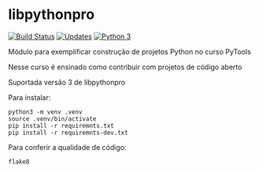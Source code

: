 # libpythonpro
[![Build Status](https://travis-ci.com/nlnadialigia/libpythonpro.svg?branch=main)](https://travis-ci.com/nlnadialigia/libpythonpro)
[![Updates](https://pyup.io/repos/github/nlnadialigia/libpythonpro/shield.svg)](https://pyup.io/repos/github/nlnadialigia/libpythonpro/)
[![Python 3](https://pyup.io/repos/github/nlnadialigia/libpythonpro/python-3-shield.svg)](https://pyup.io/repos/github/nlnadialigia/libpythonpro/)

Módulo para exemplificar construção de projetos Python no curso PyTools

Nesse curso é ensinado como contribuir com projetos de código aberto

Suportada versão 3 de libpythonpro

Para instalar:

```console
python3 -m venv .venv
source .venv/bin/activate
pip install -r requiremnts.txt
pip install -r requiremnts-dev.txt
```

Para conferir a qualidade de código:
```console
flake8
```
